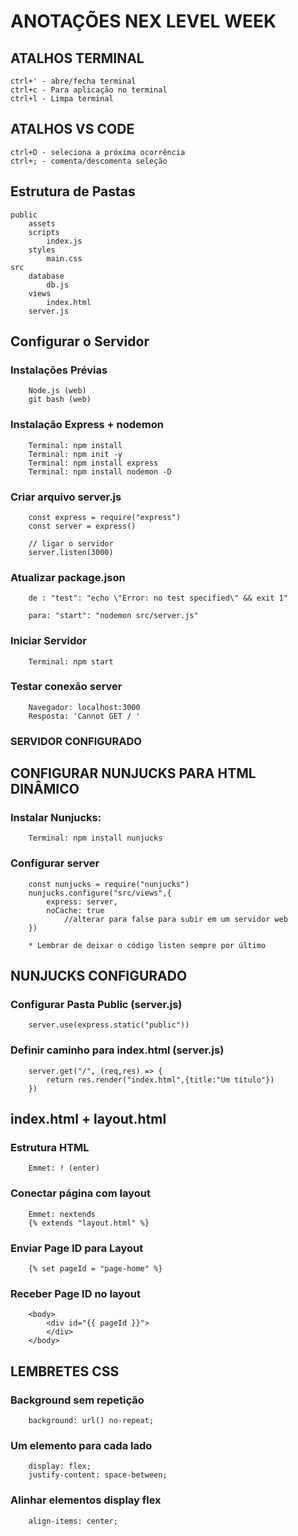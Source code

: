 # ANOTAÇÕES NEX LEVEL WEEK

## ATALHOS TERMINAL
    ctrl+' - abre/fecha terminal
    ctrl+c - Para aplicação no terminal
    ctrl+l - Limpa terminal

## ATALHOS VS CODE 
    ctrl+D - seleciona a próxima ocorrência
    ctrl+; - comenta/descomenta seleção


## Estrutura de Pastas 
    
    public
        assets 
        scripts
            index.js
        styles
            main.css
    src
        database
            db.js
        views
            index.html
        server.js

## Configurar o Servidor 

   ### Instalações Prévias
        Node.js (web)
        git bash (web)

   ### Instalação Express + nodemon

        Terminal: npm install
        Terminal: npm init -y
        Terminal: npm install express
        Terminal: npm install nodemon -D

   ### Criar arquivo server.js
        const express = require("express")
        const server = express()

        // ligar o servidor
        server.listen(3000)

   ### Atualizar package.json
        de : "test": "echo \"Error: no test specified\" && exit 1" 

        para: "start": "nodemon src/server.js"
    
   ### Iniciar Servidor 
        Terminal: npm start

   ### Testar conexão server
        Navegador: localhost:3000
        Resposta: 'Cannot GET / '

   ### SERVIDOR CONFIGURADO

## CONFIGURAR NUNJUCKS PARA HTML DINÂMICO
    
   ### Instalar Nunjucks:
        Terminal: npm install nunjucks

   ### Configurar server 
        const nunjucks = require("nunjucks")
        nunjucks.configure("src/views",{ 
            express: server,
            noCache: true 
                //alterar para false para subir em um servidor web
        })
        
        * Lembrar de deixar o código listen sempre por último

## NUNJUCKS CONFIGURADO  

   ### Configurar Pasta Public (server.js)
        server.use(express.static("public"))

   ### Definir caminho para index.html (server.js) 
        server.get("/", (req,res) => {
            return res.render("index.html",{title:"Um título"})
        })

## index.html + layout.html 

   ### Estrutura HTML 
        Emmet: ! (enter)

   ### Conectar página com layout 
        Emmet: nextends
        {% extends "layout.html" %}

   ### Enviar Page ID para Layout 
        {% set pageId = "page-home" %}

   ### Receber Page ID no layout 
        <body>
            <div id="{{ pageId }}">
            </div>
        </body>


## LEMBRETES CSS 

   ### Background sem repetição
        background: url() no-repeat;

   ### Um elemento para cada lado 
        display: flex;
        justify-content: space-between;

   ### Alinhar elementos display flex 
        align-items: center;

